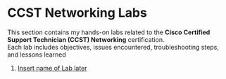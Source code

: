 # CCST Networking Labs

This section contains my hands-on labs related to the **Cisco Certified Support Technician (CCST) Networking** certification.  
Each lab includes objectives, issues encountered, troubleshooting steps, and lessons learned

1. [Insert name of Lab later](lab1.md)
